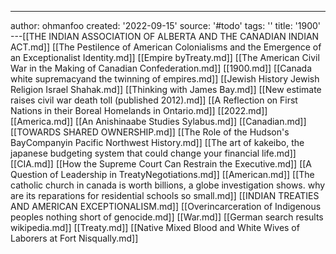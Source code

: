 ---
author: ohmanfoo
created: '2022-09-15'
source: '#todo'
tags: ''
title: '1900'
---[[THE INDIAN ASSOCIATION OF ALBERTA AND THE CANADIAN INDIAN ACT.md]]
[[The Pestilence of American Colonialisms and the Emergence of an Exceptionalist Identity.md]]
[[Empire byTreaty.md]]
[[The American Civil War in the Making of Canadian Confederation.md]]
[[1900.md]]
[[Canada white supremacyand the twinning of empires.md]]
[[Jewish History Jewish Religion Israel Shahak.md]]
[[Thinking with James Bay.md]]
[[New estimate raises civil war death toll (published 2012).md]]
[[A Reflection on First Nations in their Boreal Homelands in Ontario.md]]
[[2022.md]]
[[America.md]]
[[An Anishinaabe Studies Sylabus.md]]
[[Canadian.md]]
[[TOWARDS SHARED OWNERSHIP.md]]
[[The Role of the Hudson's BayCompanyin Pacific Northwest History.md]]
[[The art of kakeibo, the japanese budgeting system that could change your financial life.md]]
[[CIA.md]]
[[How the Supreme Court Can Restrain the Executive.md]]
[[A Question of Leadership in TreatyNegotiations.md]]
[[American.md]]
[[The catholic church in canada is worth billions, a globe investigation shows. why are its reparations for residential schools so small.md]]
[[INDIAN TREATIES AND AMERICAN EXCEPTIONALISM.md]]
[[Overincarceration of Indigenous peoples nothing short of genocide.md]]
[[War.md]]
[[German search results wikipedia.md]]
[[Treaty.md]]
[[Native Mixed Blood and White Wives of Laborers at Fort Nisqually.md]]
